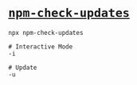# [`npm-check-updates`](https://www.npmjs.com/package/npm-check-updates)


```
npx npm-check-updates

# Interactive Mode
-i

# Update
-u
```